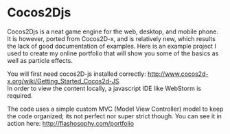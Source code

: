 # Cocos2Djs
Cocos2Djs is a neat game engine for the web, desktop, and mobile phone.  It is however, ported from Cocos2D-x, and is relatively new, which results the lack of good documentation of examples.
Here is an example project I used to create my online portfolio that will show you some of the basics as well as particle effects. 

You will first need cocos2D-js installed correctly: http://www.cocos2d-x.org/wiki/Getting_Started_Cocos2d-JS.  
In order to view the content locally, a javascript IDE like WebStorm is required.

The code uses a simple custom MVC (Model View Controller) model to keep the code organized; its not perfect nor super strict though.  You can see it in action here: http://flashosophy.com/portfolio
